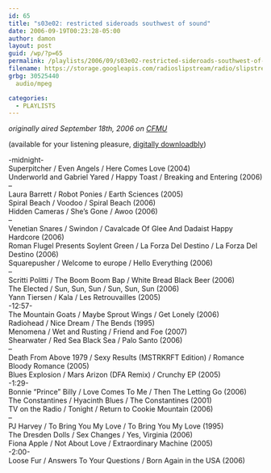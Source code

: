 ```yaml
---
id: 65
title: "s03e02: restricted sideroads southwest of sound"
date: 2006-09-19T00:23:28-05:00
author: damon
layout: post
guid: /wp/?p=65
permalink: /playlists/2006/09/s03e02-restricted-sideroads-southwest-of-sound/
filename: https://storage.googleapis.com/radioslipstream/radio/slipstream-s3e02.mp3
grbg: 30525440
  audio/mpeg

categories:
  - PLAYLISTS
---
```


_originally aired September 18th, 2006 on [CFMU](http://cfmu.mcmaster.ca)_

(available for your listening pleasure, [digitally downloadbly](https://storage.googleapis.com/radioslipstream/radio/slipstream-s3e02.mp3))

-midnight-  
Superpitcher / Even Angels / Here Comes Love (2004)  
Underworld and Gabriel Yared / Happy Toast / Breaking and Entering (2006)  
–  
Laura Barrett / Robot Ponies / Earth Sciences (2005)  
Spiral Beach / Voodoo / Spiral Beach (2006)  
Hidden Cameras / She’s Gone / Awoo (2006)  
–  
Venetian Snares / Swindon / Cavalcade Of Glee And Dadaist Happy Hardcore (2006)  
Roman Flugel Presents Soylent Green / La Forza Del Destino / La Forza Del Destino (2006)  
Squarepusher / Welcome to europe / Hello Everything (2006)  
–  
Scritti Politti / The Boom Boom Bap / White Bread Black Beer (2006)  
The Elected / Sun, Sun, Sun / Sun, Sun, Sun (2006)  
Yann Tiersen / Kala / Les Retrouvailles (2005)  
-12:57-  
The Mountain Goats / Maybe Sprout Wings / Get Lonely (2006)  
Radiohead / Nice Dream / The Bends (1995)  
Menomena / Wet and Rusting / Friend and Foe (2007)  
Shearwater / Red Sea Black Sea / Palo Santo (2006)  
–  
Death From Above 1979 / Sexy Results (MSTRKRFT Edition) / Romance Bloody Romance (2005)  
Blues Explosion / Mars Arizon (DFA Remix) / Crunchy EP (2005)  
-1:29-  
Bonnie “Prince” Billy / Love Comes To Me / Then The Letting Go (2006)  
The Constantines / Hyacinth Blues / The Constantines (2001)  
TV on the Radio / Tonight / Return to Cookie Mountain (2006)  
–  
PJ Harvey / To Bring You My Love / To Bring You My Love (1995)  
The Dresden Dolls / Sex Changes / Yes, Virginia (2006)  
Fiona Apple / Not About Love / Extraordinary Machine (2005)  
-2:00-  
Loose Fur / Answers To Your Questions / Born Again in the USA (2006)

